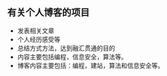 ## 有关个人博客的项目

- 发表相关文章
- 个人经历感受等
- 总结方式方法，达到融汇贯通的目的
- 内容主要包括编程，信息安全，算法等。
- 博客内容主要包括：编程，建站，算法和信息安全等。

